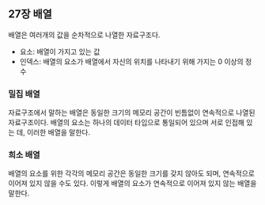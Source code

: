 ## 27장 배열
배열은 여러개의 값을 순차적으로 나열한 자료구조다.

- 요소: 배열이 가지고 있는 값
- 인덱스: 배열의 요소가 배열에서 자신의 위치를 나타내기 위해 가지는 0 이상의 정수

### 밀집 배열
자료구조에서 말하는 배열은 동일한 크기의 메모리 공간이 빈틈없이 연속적으로 나열된 자료구조이다. 배열의 요소는 하나의 데이터 타입으로 통일되어 있으며 서로 인접해 있는 데, 이러한 배열을 말한다. 

### 희소 배열
배열의 요소를 위한 각각의 메모리 공간은 동일한 크기를 갖지 않아도 되며, 연속적으로 이어져 있지 않을 수도 있다. 이렇게 배열의 요소가 연속적으로 이어져 있지 않는 배열을 말한다. 

